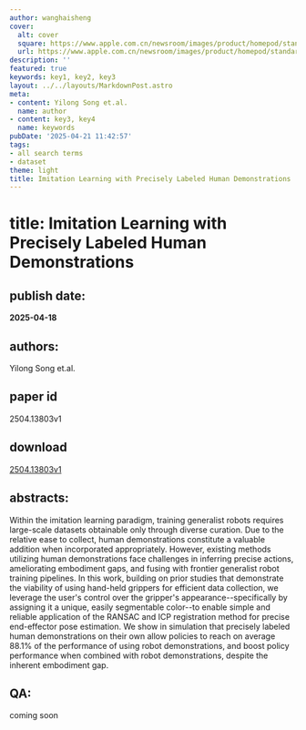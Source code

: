 ```yaml
---
author: wanghaisheng
cover:
  alt: cover
  square: https://www.apple.com.cn/newsroom/images/product/homepod/standard/Apple-HomePod-hero-230118_big.jpg.large_2x.jpg
  url: https://www.apple.com.cn/newsroom/images/product/homepod/standard/Apple-HomePod-hero-230118_big.jpg.large_2x.jpg
description: ''
featured: true
keywords: key1, key2, key3
layout: ../../layouts/MarkdownPost.astro
meta:
- content: Yilong Song et.al.
  name: author
- content: key3, key4
  name: keywords
pubDate: '2025-04-21 11:42:57'
tags:
- all search terms
- dataset
theme: light
title: Imitation Learning with Precisely Labeled Human Demonstrations
---
```


# title: Imitation Learning with Precisely Labeled Human Demonstrations 
## publish date: 
**2025-04-18** 
## authors: 
  Yilong Song et.al. 
## paper id
2504.13803v1
## download
[2504.13803v1](http://arxiv.org/abs/2504.13803v1)
## abstracts:
Within the imitation learning paradigm, training generalist robots requires large-scale datasets obtainable only through diverse curation. Due to the relative ease to collect, human demonstrations constitute a valuable addition when incorporated appropriately. However, existing methods utilizing human demonstrations face challenges in inferring precise actions, ameliorating embodiment gaps, and fusing with frontier generalist robot training pipelines. In this work, building on prior studies that demonstrate the viability of using hand-held grippers for efficient data collection, we leverage the user's control over the gripper's appearance--specifically by assigning it a unique, easily segmentable color--to enable simple and reliable application of the RANSAC and ICP registration method for precise end-effector pose estimation. We show in simulation that precisely labeled human demonstrations on their own allow policies to reach on average 88.1% of the performance of using robot demonstrations, and boost policy performance when combined with robot demonstrations, despite the inherent embodiment gap.
## QA:
coming soon
